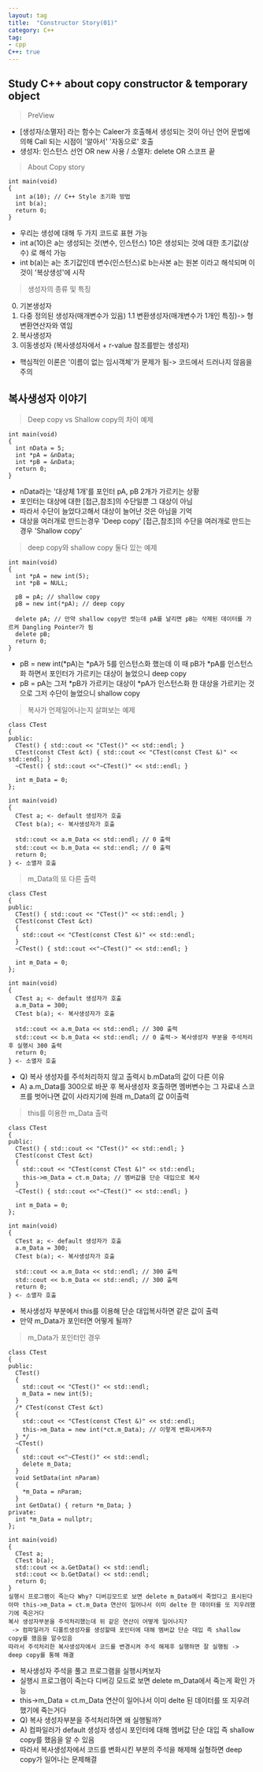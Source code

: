 ```yaml
---
layout: tag
title:  "Constructor Story(01)"
category: C++
tag:
- cpp
C++: true
---
```


## Study C++ about copy constructor & temporary object

> PreView

- [생성자/소멸자] 라는 함수는 Caleer가 호출해서 생성되는 것이 아닌 언어 문법에 의해 Call 되는 시점이 '알아서' '자동으로' 호출 <br>
- 생성자: 인스턴스 선언 OR new 사용 / 소멸자: delete OR 스코프 끝

>About Copy story

```Copy
int main(void)
{
  int a(10); // C++ Style 초기화 방법
  int b(a);
  return 0;
}
```

- 우리는 생성에 대해 두 가지 코드로 표현 가능
- int a(10)은 a는 생성되는 것(변수, 인스턴스) 10은 생성되는 것에 대한 초기값(상수) 로 해석 가능
- int b(a)는 a는 초기값인데 변수(인스턴스)로 b는사본 a는 원본 이라고 해석되며 이것이 '복상생성'에 시작

> 생성자의 종류 및 특징

0. 기본생성자
1. 다중 정의된 생성자(매개변수가 있음)
  1.1 변환생성자(매개변수가 1개인 특징)-> 형 변환연산자와 엮임
2. 복사생성자
3. 이동생성자 (복사생성자에서 + r-value 참조를받는 생성자)

- 핵심적인 이론은 '이름이 없는 임시객체'가 문제가 됨-> 코드에서 드러나지 않음을 주의

## 복사생성자 이야기

>Deep copy vs Shallow copy의 차이 예제

``` Copty constructor
int main(void)
{
  int nData = 5;
  int *pA = &nData;
  int *pB = &nData;
  return 0;
}
```

- nData라는 '대상체 1개'를 포인터 pA, pB 2개가 가르키는 상황
- 포인터는 대상에 대한 [접근,참조]의 수단일뿐 그 대상이 아님
- 따라서 수단이 늘었다고해서 대상이 늘어난 것은 아님을 기억
- 대상을 여러개로 만드는경우 'Deep copy' [접근,참조]의 수단을 여러개로 만드는 경우 'Shallow copy'

>deep copy와 shallow copy 둘다 있는 예제

``` Copy constructor
int main(void)
{
  int *pA = new int(5);
  int *pB = NULL;
  
  pB = pA; // shallow copy
  pB = new int(*pA); // deep copy
  
  delete pA; // 만약 shallow copy만 썻는데 pA를 날리면 pB는 삭제된 데이터를 가르켜 Dangling Pointer가 됨
  delete pB;
  return 0;
}
```

- pB = new int(*pA)는 *pA가 5를 인스턴스화 했는데 이 때 pB가 *pA를 인스턴스화 하면서 포인터가 가르키는 대상이 늘었으니 deep copy
- pB = pA는 그저 *pB가 가르키는 대상이 *pA가 인스턴스화 한 대상을 가르키는 것으로 그저 수단이 늘었으니 shallow copy

>복사가 언제일어나는지 살펴보는 예제

```copy timing
class CTest
{
public:
  CTest() { std::cout << "CTest()" << std::endl; }
  CTest(const CTest &ct) { std::cout << "CTest(const CTest &)" << std::endl; }
  ~CTest() { std::cout <<"~CTest()" << std::endl; }
  
  int m_Data = 0;
};

int main(void)
{
  CTest a; <- default 생성자가 호출
  CTest b(a); <- 복사생성자가 호출
  
  std::cout << a.m_Data << std::endl; // 0 출력
  std::cout << b.m_Data << std::endl; // 0 출력
  return 0;
} <- 소멸자 호출
```

>m_Data의 또 다른 출력

``` m_Data의 다른 출력
class CTest
{
public:
  CTest() { std::cout << "CTest()" << std::endl; }
  CTest(const CTest &ct) 
  { 
    std::cout << "CTest(const CTest &)" << std::endl; 
  }
  ~CTest() { std::cout <<"~CTest()" << std::endl; }
  
  int m_Data = 0;
};

int main(void)
{
  CTest a; <- default 생성자가 호출
  a.m_Data = 300;
  CTest b(a); <- 복사생성자가 호출
  
  std::cout << a.m_Data << std::endl; // 300 출력
  std::cout << b.m_Data << std::endl; // 0 출력-> 복사생성자 부분을 주석처리후 실행시 300 출력
  return 0;
} <- 소멸자 호출
```

- Q) 복사 생성자를 주석처리하지 않고 출력시 b.mData의 값이 다른 이유
- A) a.m_Data를 300으로 바꾼 후 복사생성자 호출하면 멤버변수는 그 자료내 스코프를 벗어나면 값이 사라지기에 원래 m_Data의 값 0이출력

>this를 이용한 m_Data 출력

```this->m_Data 출력
class CTest
{
public:
  CTest() { std::cout << "CTest()" << std::endl; }
  CTest(const CTest &ct) 
  { 
    std::cout << "CTest(const CTest &)" << std::endl;
    this->m_Data = ct.m_Data; // 멤버값을 단순 대입으로 복사
  }
  ~CTest() { std::cout <<"~CTest()" << std::endl; }
  
  int m_Data = 0;
};

int main(void)
{
  CTest a; <- default 생성자가 호출
  a.m_Data = 300;
  CTest b(a); <- 복사생성자가 호출
  
  std::cout << a.m_Data << std::endl; // 300 출력
  std::cout << b.m_Data << std::endl; // 300 출력
  return 0;
} <- 소멸자 호출
```

- 복사생성자 부분에서 this를 이용해 단순 대입복사하면 같은 값이 출력
- 만약 m_Data가 포인터면 어떻게 될까?

>m_Data가 포인터인 경우

``` *m_Data인 경우
class CTest
{
public:
  CTest() 
  {
    std::cout << "CTest()" << std::endl;
    m_Data = new int(5);
  }
  /* CTest(const CTest &ct) 
  { 
    std::cout << "CTest(const CTest &)" << std::endl;
    this->m_Data = new int(*ct.m_Data); // 이렇게 변화시켜주자
  } */
  ~CTest() 
  { 
    std::cout <<"~CTest()" << std::endl;
    delete m_Data;
  }
  void SetData(int nParam)
  {
    *m_Data = nParam;
  }
  int GetData() { return *m_Data; }
private:
  int *m_Data = nullptr;
};

int main(void)
{
  CTest a;
  CTest b(a);  
  std::cout << a.GetData() << std::endl;
  std::cout << b.GetData() << std::endl;
  return 0;
}
실행시 프로그램이 죽는다 Why? 디버깅모드로 보면 delete m_Data에서 죽었다고 표시된다
아마 this->m_Data = ct.m_Data 연산이 일어나서 이미 delte 한 데이터를 또 지우려했기에 죽은거다
복사 생성자부분을 주석처리했는데 위 같은 연산이 어떻게 일어나지? 
 -> 컴파일러가 디폴트생성자를 생성할때 포인터에 대해 멤버값 단순 대입 즉 shallow copy를 했음을 알수있음
따라서 주석처리한 복사생성자에서 코드를 변경시켜 주석 해제후 실행하면 잘 실행됨 -> deep copy를 통해 해결
```

- 복사생성자 주석을 풀고 프로그램을 실행시켜보자
- 실행시 프로그램이 죽는다 디버깅 모드로 보면 delete m_Data에서 죽는게 확인 가능
- this->m_Data = ct.m_Data 연산이 일어나서 이미 delte 된 데이터를 또 지우려 했기에 죽는거다
- Q) 복사 생성자부분을 주석처리하면 왜 실행될까?
- A) 컴파일러가 default 생성자 생성시 포인터에 대해 멤버값 단순 대입 즉 shallow copy를 했음을 알 수 있음
- 따라서 복사생성자에서 코드를 변화시킨 부분의 주석을 해제해 실형하면 deep copy가 일어나는 문제해결
